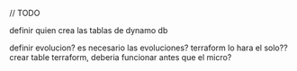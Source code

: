 // TODO

definir quien crea las tablas de dynamo db

definir evolucion? es necesario las evoluciones?
terraform lo hara el solo??
crear table terraform, deberia funcionar antes que el micro?
